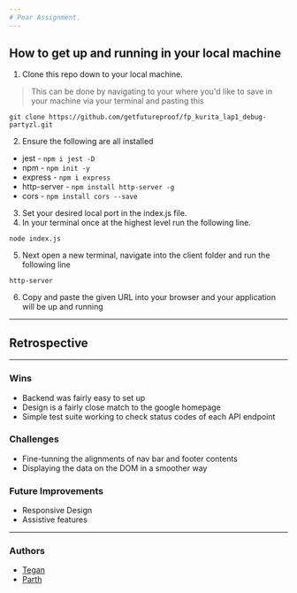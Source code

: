 ```yaml
---
# Pear Assignment.
---
```

## How to get up and running in your local machine

1. Clone this repo down to your local machine.  
>This can be done by navigating to your where you'd like to save in your machine via your terminal and pasting this 
```
git clone https://github.com/getfutureproof/fp_kurita_lap1_debug-partyzl.git
```
2. Ensure the following are all installed
  - jest - ```npm i jest -D```
  - npm - ```npm init -y```
  - express - ```npm i express```
  - http-server - ```npm install http-server -g```
  - cors - ```npm install cors --save```

3. Set your desired local port in the index.js file.  
4. In your terminal once at the highest level run the following line.

```
node index.js
```

5. Next open a new terminal, navigate into the client folder and run the following line
```
http-server
```
6. Copy and paste the given URL into your browser and your application will be up and running
---
## Retrospective
---
### Wins
- Backend was fairly easy to set up
- Design is a fairly close match to the google homepage
- Simple test suite working to check status codes of each API endpoint

### Challenges
- Fine-tunning the alignments of nav bar and footer contents
- Displaying the data on the DOM in a smoother way

### Future Improvements
- Responsive Design
- Assistive features
---
### Authors
- [Tegan](https://github.com/T-Gowing)
- [Parth](https://github.com/partyzl) 

